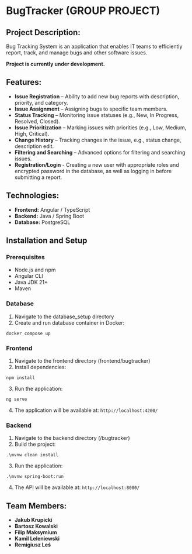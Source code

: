 # BugTracker (GROUP PROJECT)
## Project Description:
Bug Tracking System is an application that enables IT teams to efficiently report, track, and manage bugs and other software issues.

**Project is currently under development.**

## Features:
- **Issue Registration** – Ability to add new bug reports with description, priority, and category.
- **Issue Assignment** – Assigning bugs to specific team members.
- **Status Tracking** – Monitoring issue statuses (e.g., New, In Progress, Resolved, Closed).
- **Issue Prioritization** – Marking issues with priorities (e.g., Low, Medium, High, Critical).
- **Change History** – Tracking changes in the issue, e.g., status change, description edit.
- **Filtering and Searching** – Advanced options for filtering and searching issues.
- **Registration/Login** - Creating a new user with appropriate roles and encrypted password in the database, as well as logging in before submitting a report.

## Technologies:
- **Frontend:** Angular / TypeScript
- **Backend:** Java / Spring Boot
- **Database:** PostgreSQL

## Installation and Setup

### Prerequisites
- Node.js and npm
- Angular CLI
- Java JDK 21+
- Maven

### Database
1. Navigate to the database_setup directory
2. Create and run database container in Docker:
```
docker compose up
```

### Frontend
1. Navigate to the frontend directory (frontend/bugtracker)
2. Install dependencies:
```
npm install
```
3. Run the application:
```
ng serve
```
4. The application will be available at: `http://localhost:4200/`

### Backend
1. Navigate to the backend directory (/bugtracker)
2. Build the project:
```
.\mvnw clean install
```
3. Run the application:
```
.\mvnw spring-boot:run
```
4. The API will be available at: `http://localhost:8080/`


## Team Members:
- **Jakub Krupicki**  
- **Bartosz Kowalski**  
- **Filip Maksymium**  
- **Kamil Leleniewski**  
- **Remigiusz Leś**   

